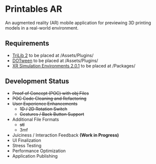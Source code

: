 # Printables AR

An augmented reality (AR) mobile application for previewing 3D printing models in a real-world environment.

## Requirements

- [TriLib 2](https://assetstore.unity.com/packages/tools/modeling/trilib-2-model-loading-package-157548) to be placed at /Assets/Plugins/
- [DOTween](https://dotween.demigiant.com/download.php) to be placed at /Assets/Plugins/
- [XR Simulation Environments 2.0.1](https://github.com/Unity-Technologies/com.unity.xr-content.xr-sim-environments/releases/download/2.0.1/com.unity.xr-content.xr-sim-environments-2.0.1.tgz) to be placed at /Packages/

## Development Status

- ~~Proof of Concept (POC) with obj Files~~
- ~~POC Code Cleaning and Refactoring~~
- ~~User Experience Enhancements~~
    - ~~1D / 2D Rotation Switch~~
    - ~~Gestures / Back Button Support~~
- Additional File Formats
    - ~~stl~~
    - 3mf
- Juiciness / Interaction Feedback **(Work in Progress)**
- UI Finalization
- Stress Testing
- Performance Optimization
- Application Publishing
